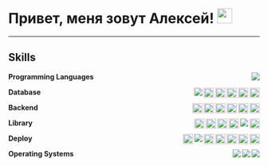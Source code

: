 
# Привет, меня зовут Алексей! <img src="https://media.giphy.com/media/hvRJCLFzcasrR4ia7z/giphy.gif" width="30px"/>

---

## Skills

**Programming Languages**
<img align="right" src="https://img.shields.io/badge/Python-FFD43B?logo=python&logoColor=blue" />

**Database**
<img align="right" height="20px" src="https://img.shields.io/badge/Redis-%23DD0031.svg?logo=redis&logoColor=white" />
<img align="right" height="20px" src="https://img.shields.io/badge/Elasticsearch-%23005571.svg?logo=elasticsearch&logoColor=white" />
<img align="right" height="20px" src="https://img.shields.io/badge/ClickHouse-%23FFC300.svg?logo=clickhouse&logoColor=black" />
<img align="right" height="20px" src="https://img.shields.io/badge/MongoDB-%234ea94b.svg?logo=mongodb&logoColor=white" />
<img align="right" height="20px" src="https://img.shields.io/badge/SQLite-%2307405e.svg?logo=sqlite&logoColor=white" />
<img align="right" src="https://img.shields.io/badge/PostgreSQL-316192?logo=postgresql&logoColor=white" />

**Backend**
<img align="right" height="20px" src="https://img.shields.io/badge/RabbitMQ-%23FF6600.svg?logo=rabbitmq&logoColor=white" />
<img align="right" height="20px" src="https://img.shields.io/badge/Kafka-%23231F20.svg?logo=apachekafka&logoColor=white" />
<img align="right" height="20px" src="https://img.shields.io/badge/Flask-000?logo=flask&logoColor=fff" />
<img align="right" height="20px" src="https://img.shields.io/badge/DJANGO-REST-ff1709?style=for-the-badge&logo=django&logoColor=white&color=ff1709&labelColor=gray" />
<img align="right" height="20px" src="https://img.shields.io/badge/Django-%23092E20.svg?logo=django&logoColor=white" />
<img align="right" height="20px" src="https://img.shields.io/badge/FastAPI-009485.svg?logo=fastapi&logoColor=white" />


**Library**
<img align="right" height="20px" src="https://img.shields.io/badge/GitHub-%23121011.svg?logo=github&logoColor=white" />
<img align="right" src="https://img.shields.io/badge/Postman-FF6C37?logo=Postman&logoColor=white" />
<img align="right" height="20px" src="https://static.wixstatic.com/media/cb8344_68f518accddf4e8c9ec5994f9cfd3880~mv2.png/v1/fill/w_1000,h_464,al_c,q_90,usm_0.66_1.00_0.01/cb8344_68f518accddf4e8c9ec5994f9cfd3880~mv2.png" />
<img align="right" height="20px" src="https://img.shields.io/badge/Grafana-%23F46800.svg?style=for-the-badge&logo=grafana&logoColor=white" />
<img align="right" height="20px" src="https://img.shields.io/badge/Prometheus-E6522C?style=for-the-badge&logo=Prometheus&logoColor=white" />
<img align="right" height="20px" src="https://img.shields.io/badge/Aiogram-%23004080.svg?style=for-the-badge&logo=telegram&logoColor=white" />


**Deploy**
<img align="right" height="20px" src="https://img.shields.io/badge/GitHub%20Actions-%232671E5.svg?logo=githubactions&logoColor=white" />
<img align="right" height="20px" src="https://img.shields.io/badge/Uvicorn-%23ffcd4a.svg?logo=python&logoColor=black" />
<img align="right" height="20px" src="https://img.shields.io/badge/Gunicorn-%298729.svg?style=for-the-badge&logo=gunicorn&logoColor=white" />
<img align="right" height="20px" src="https://img.shields.io/badge/ASGI-%23004080.svg?logo=fastapi&logoColor=white" />
<img align="right" height="20px" src="https://github.com/unbit/uwsgi/blob/master/logo_uWSGI.svg" />
<img align="right" src="https://img.shields.io/badge/Docker-2496ED?logo=docker&logoColor=fff" />
<img align="right" height="20px" src="https://img.shields.io/badge/Nginx-%23009639.svg?logo=nginx&style=flat&logoColor=white" />


**Operating Systems**
<img align="right" src="https://img.shields.io/badge/Windows-0078D6?logo=windows&logoColor=white" />
<img align="right" src="https://img.shields.io/badge/Ubuntu-E95420?logo=ubuntu&logoColor=white" />
<img align="right" src="https://img.shields.io/badge/Linux-FCC624?logo=linux&logoColor=black" />

